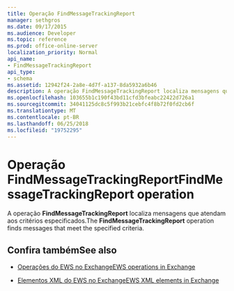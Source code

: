 ```yaml
---
title: Operação FindMessageTrackingReport
manager: sethgros
ms.date: 09/17/2015
ms.audience: Developer
ms.topic: reference
ms.prod: office-online-server
localization_priority: Normal
api_name:
- FindMessageTrackingReport
api_type:
- schema
ms.assetid: 12942f24-2a8e-4d7f-a137-8da5932a6b46
description: A operação FindMessageTrackingReport localiza mensagens que atendam aos critérios especificados.
ms.openlocfilehash: 103655b1c190f43bd11cfd3bfeabc22422d726a1
ms.sourcegitcommit: 34041125dc8c5f993b21cebfc4f8b72f0fd2cb6f
ms.translationtype: MT
ms.contentlocale: pt-BR
ms.lasthandoff: 06/25/2018
ms.locfileid: "19752295"
---
```

# <a name="findmessagetrackingreport-operation"></a><span data-ttu-id="7f562-103">Operação FindMessageTrackingReport</span><span class="sxs-lookup"><span data-stu-id="7f562-103">FindMessageTrackingReport operation</span></span>

<span data-ttu-id="7f562-104">A operação **FindMessageTrackingReport** localiza mensagens que atendam aos critérios especificados.</span><span class="sxs-lookup"><span data-stu-id="7f562-104">The **FindMessageTrackingReport** operation finds messages that meet the specified criteria.</span></span> 
  
## <a name="see-also"></a><span data-ttu-id="7f562-105">Confira também</span><span class="sxs-lookup"><span data-stu-id="7f562-105">See also</span></span>

- [<span data-ttu-id="7f562-106">Operações do EWS no Exchange</span><span class="sxs-lookup"><span data-stu-id="7f562-106">EWS operations in Exchange</span></span>](ews-operations-in-exchange.md)
  
- [<span data-ttu-id="7f562-107">Elementos XML do EWS no Exchange</span><span class="sxs-lookup"><span data-stu-id="7f562-107">EWS XML elements in Exchange</span></span>](ews-xml-elements-in-exchange.md)

